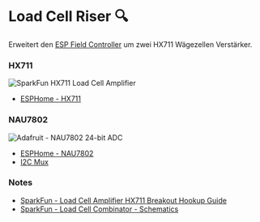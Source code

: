 # Load Cell Riser :mag:

Erweitert den [ESP Field Controller](../) um zwei HX711 Wägezellen Verstärker.

### HX711
![SparkFun HX711 Load Cell Amplifier](https://esphome.io/_images/hx711-full.jpg)

* [ESPHome - HX711](https://esphome.io/components/sensor/hx711)

### NAU7802
![Adafruit - NAU7802 24-bit ADC](https://cdn-learn.adafruit.com/assets/assets/000/137/924/large1024/adafruit_products_double.jpg?1750770735)

* [ESPHome - NAU7802]([https://esphome.io/components/sensor/hx711](https://esphome.io/components/sensor/nau7802))
* [I2C Mux](https://esphome.io/components/tca9548a)


### Notes

* [SparkFun - Load Cell Amplifier HX711 Breakout Hookup Guide](https://learn.sparkfun.com/tutorials/load-cell-amplifier-hx711-breakout-hookup-guide)
* [SparkFun - Load Cell Combinator - Schematics](https://cdn.sparkfun.com/datasheets/Sensors/ForceFlex/SparkFun%20Load%20Sensor%20Combinator%20v11.pdf)
